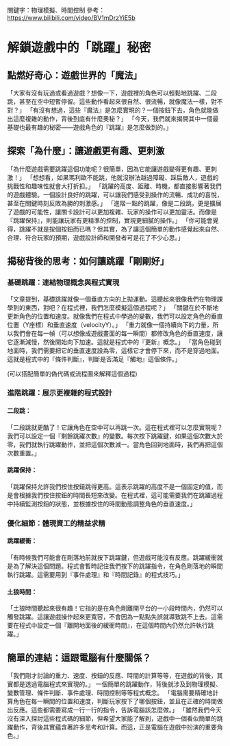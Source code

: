 關鍵字：物理模擬、時間控制
參考：https://www.bilibili.com/video/BV1mDrzYiE5b
# 解鎖遊戲中的「跳躍」秘密

## 點燃好奇心：遊戲世界的「魔法」

「大家有沒有玩過或看過遊戲？想像一下，遊戲裡的角色可以輕鬆地跳躍、二段跳，甚至在空中短暫停留。這些動作看起來很自然、很流暢，就像魔法一樣，對不對？」
「有沒有想過，這些『魔法』是怎麼實現的？一個按鈕下去，角色就能做出這麼複雜的動作，背後到底有什麼奧秘？」
「今天，我們就來揭開其中一個最基礎也最有趣的秘密——遊戲角色的『跳躍』是怎麼做到的。」

## 探索「為什麼」：讓遊戲更有趣、更刺激

「為什麼遊戲需要跳躍這個功能呢？很簡單，因為它能讓遊戲變得更有趣、更刺激！」
「想想看，如果瑪利歐不能跳，他就沒辦法越過障礙、踩扁敵人，遊戲的挑戰性和趣味性就會大打折扣。」
「跳躍的高度、距離、時機，都直接影響著我們的遊戲體驗。一個設計良好的跳躍，可以讓我們感受到操作的流暢、成功的喜悅，甚至在關鍵時刻反敗為勝的刺激感。」
「進階一點的跳躍，像是二段跳，更是擴展了遊戲的可能性，讓關卡設計可以更加複雜、玩家的操作可以更加靈活。而像是『跳躍保持』，則能讓玩家有更精準的控制，實現更細膩的操作。」
「你可能會覺得，跳躍不就是按個按鈕而已嗎？但其實，為了讓這個簡單的動作感覺起來自然、合理、符合玩家的預期，遊戲設計師和開發者可是花了不少心思。」

## 揭秘背後的思考：如何讓跳躍「剛剛好」

### 基礎跳躍：連結物理概念與程式實現

「文章提到，基礎跳躍就像一個垂直方向的上拋運動。這聽起來很像我們在物理課學到的東西，對吧？在程式裡，我們怎麼模擬這個過程呢？」
「關鍵在於不斷地更新角色的位置和速度。就像我們在程式中學過的變數，我們可以設定角色的垂直位置（Y座標）和垂直速度（velocityY）。」
「重力就像一個持續向下的力量，所以我們會在每一幀（可以想像成遊戲畫面的每一瞬間）都修改角色的垂直速度，讓它逐漸減慢，然後開始向下加速。這就是程式中的『更新』概念。」
「當角色碰到地面時，我們需要把它的垂直速度設為零，這樣它才會停下來，而不是穿過地面。這就是程式中的『條件判斷』，判斷是否滿足『觸地』這個條件。」

(可以搭配簡單的偽代碼或流程圖來解釋這個過程)

### 進階跳躍：展示更複雜的程式設計

#### 二段跳：
「二段跳就更酷了！它讓角色在空中可以再跳一次。這在程式裡可以怎麼實現呢？我們可以設定一個『剩餘跳躍次數』的變數。每次按下跳躍鍵，如果這個次數大於零，我們就執行跳躍動作，並把這個次數減一。當角色回到地面時，我們再把這個次數重置。」

#### 跳躍保持：
「跳躍保持允許我們按住按鈕跳得更高。這表示跳躍的高度不是一個固定的值，而是會根據我們按住按鈕的時間長短來改變。在程式裡，這可能需要我們在跳躍過程中持續監測按鈕的狀態，並根據按住的時間動態調整角色的垂直速度。」

### 優化細節：體現資工的精益求精

#### 跳躍緩衝：
「有時候我們可能會在剛落地前就按下跳躍鍵，但遊戲可能沒有反應。跳躍緩衝就是為了解決這個問題。程式會暫時記住我們按下的跳躍指令，在角色剛落地的瞬間執行跳躍。這需要用到『事件處理』和『時間記錄』的程式技巧。」

#### 土狼時間：
「土狼時間聽起來很有趣！它指的是在角色剛離開平台的一小段時間內，仍然可以觸發跳躍。這讓遊戲操作起來更寬容，不會因為一點點失誤就導致跳不上去。這需要在程式中設定一個『離開地面後的緩衝時間』，在這個時間內仍然允許執行跳躍。」

## 簡單的連結：這跟電腦有什麼關係？

「我們剛才討論的重力、速度、按鈕的反應、時間的計算等等，在遊戲的背後，其實都是透過電腦程式來實現的。」
一個簡單的跳躍動作，背後就涉及到物理模擬、變數管理、條件判斷、事件處理、時間控制等等程式概念。
「電腦需要精確地計算角色在每一瞬間的位置和速度，判斷玩家按下了哪個按鈕，並且在正確的時間做出反應。這些都需要寫成一行一行的指令，告訴電腦該怎麼做。」
「雖然我們今天沒有深入探討這些程式碼的細節，但希望大家能了解到，遊戲中一個看似簡單的跳躍動作，背後其實蘊含著許多思考和計算。而這，正是電腦在遊戲中扮演的重要角色。」
